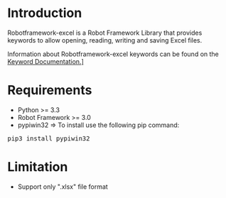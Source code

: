<h1>Introduction</h1>
  Robotframework-excel is a Robot Framework Library that provides keywords to allow opening, reading, writing and saving Excel files.<br>

  Information about Robotframework-excel keywords can be found on the <a href="https://lucifer053.github.io/RobotFramework-Excel/Doc/KeywordDocumentation.html" >Keyword Documentation.]</a>
  
 <h1>Requirements</h1>
 <ul>
  <li>Python >= 3.3</li>
  <li>Robot Framework >= 3.0</li>
  <li>pypiwin32 => To install use the following pip command: </li>
 </ul>
   <div class="highlight highlight-source-shell">
    <pre>pip3 install pypiwin32</pre>
   </div>
   
  <h1>Limitation</h1>
  <ul>
  <li>Support only ".xlsx" file format</li>
  </ul
